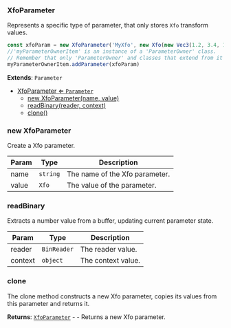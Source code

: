 <a name="XfoParameter"></a>

### XfoParameter 
Represents a specific type of parameter, that only stores `Xfo` transform values.

```javascript
const xfoParam = new XfoParameter('MyXfo', new Xfo(new Vec3(1.2, 3.4, 1)))
//'myParameterOwnerItem' is an instance of a 'ParameterOwner' class.
// Remember that only 'ParameterOwner' and classes that extend from it can host 'Parameter' objects.
myParameterOwnerItem.addParameter(xfoParam)
```


**Extends**: <code>Parameter</code>  

* [XfoParameter ⇐ <code>Parameter</code>](#XfoParameter)
    * [new XfoParameter(name, value)](#new-XfoParameter)
    * [readBinary(reader, context)](#readBinary)
    * [clone()](#clone)

<a name="new_XfoParameter_new"></a>

### new XfoParameter
Create a Xfo parameter.


| Param | Type | Description |
| --- | --- | --- |
| name | <code>string</code> | The name of the Xfo parameter. |
| value | <code>Xfo</code> | The value of the parameter. |

<a name="XfoParameter+readBinary"></a>

### readBinary
Extracts a number value from a buffer, updating current parameter state.



| Param | Type | Description |
| --- | --- | --- |
| reader | <code>BinReader</code> | The reader value. |
| context | <code>object</code> | The context value. |

<a name="XfoParameter+clone"></a>

### clone
The clone method constructs a new Xfo parameter, copies its values
from this parameter and returns it.


**Returns**: [<code>XfoParameter</code>](#XfoParameter) - - Returns a new Xfo parameter.  
